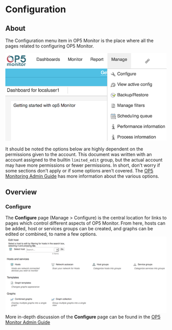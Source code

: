 # Configuration

## About

The Configuration menu item in OP5 Monitor is the place where all the pages related to configuring OP5 Monitor.

![](attachments/16482339/23792992.png)

It should be noted the options below are highly dependent on the permissions given to the account. This document was written with an account assigned to the builtin `limited_edit` group, but the actual account may have more permissions or fewer permissions. In short, don't worry if some sections don't apply or if some options aren't covered. The [OP5 Monitoring Admin Guide](op5_Monitor_Administrator_Manual) has more information about the various options.

## Overview

### Configure

The **Configure** page (Manage \> Configure) is the central location for links to pages which control different aspects of OP5 Monitor. From here, hosts can be added, host or services groups can be created, and graphs can be edited or combined, to name a few options.
![](attachments/16482339/23792993.png)
More in-depth discussion of the **Configure** page can be found in the [OP5 Monitor Admin Guide](op5_Monitor_Administrator_Manual)
